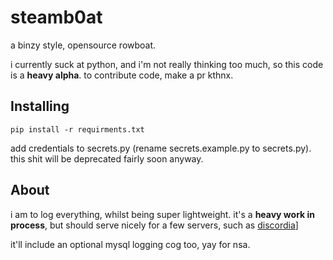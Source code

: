 # steamb0at

a binzy style, opensource rowboat.

i currently suck at python, and i'm not really thinking too much, so this code is a **heavy alpha**. to contribute code, make a pr kthnx.

## Installing 

`pip install -r requirments.txt`

add credentials to secrets.py (rename secrets.example.py to secrets.py). this shit will be deprecated fairly soon anyway.

## About

i am to log everything, whilst being super lightweight. it's a **heavy work in process**, but should serve nicely for a few servers, such as [discordia](https://discord.gg/WHz5r3N)]

it'll include an optional mysql logging cog too, yay for nsa.

